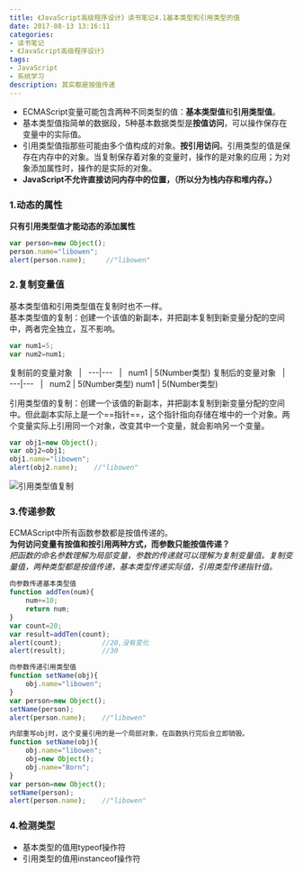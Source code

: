 ```yaml
---
title: 《JavaScript高级程序设计》读书笔记4.1基本类型和引用类型的值
date: 2017-08-13 13:16:11
categories:
- 读书笔记
- 《JavaScript高级程序设计》
tags:
- JavaScript
- 系统学习
description: 其实都是按值传递
---
```

- ECMAScript变量可能包含两种不同类型的值：**基本类型值**和**引用类型值**。
- 基本类型值指简单的数据段，5种基本数据类型是**按值访问**，可以操作保存在变量中的实际值。
- 引用类型值指那些可能由多个值构成的对象。**按引用访问**。引用类型的值是保存在内存中的对象。当复制保存着对象的变量时，操作的是对象的应用；为对象添加属性时，操作的是实际的对象。
- **JavaScript不允许直接访问内存中的位置，（所以分为栈内存和堆内存。）**


### 1.动态的属性
**只有引用类型值才能动态的添加属性**
```javascript
var person=new Object();
person.name="libowen";
alert(person.name);     //"libowen"
```

### 2.复制变量值
基本类型值和引用类型值在复制时也不一样。    
基本类型值的复制：创建一个该值的新副本，并把副本复制到新变量分配的空间中，两者完全独立，互不影响。
```javascript
var num1=5;
var num2=num1;
```
复制前的变量对象
  &nbsp; |  &nbsp; 
---|---
&nbsp; | &nbsp;
num1 | 5(Number类型)
复制后的变量对象
  &nbsp; |  &nbsp; 
---|---
&nbsp; | &nbsp;
num2 | 5(Number类型)
num1 | 5(Number类型)

引用类型值的复制：创建一个该值的新副本，并把副本复制到新变量分配的空间中。但此副本实际上是一个==指针==，这个指针指向存储在堆中的一个对象。两个变量实际上引用同一个对象，改变其中一个变量，就会影响另一个变量。
```javascript
var obj1=new Object();
var obj2=obj1;
obj1.name="libowen";
alert(obj2.name);    //"libowen"
```
![引用类型值复制](https://ooo.0o0.ooo/2017/04/09/58e9e38c5dcb4.png)


### 3.传递参数
ECMAScript中所有函数参数都是按值传递的。   
**为何访问变量有按值和按引用两种方式，而参数只能按值传递？**    
*把函数的命名参数理解为局部变量，参数的传递就可以理解为复制变量值。复制变量值，两种类型都是按值传递，基本类型传递实际值，引用类型传递指针值。*
```javascript
向参数传递基本类型值
function addTen(num){
    num+=10;
    return num;
}
var count=20;
var result=addTen(count);
alert(count);          //20,没有变化
alert(result);         //30

向参数传递引用类型值
function setName(obj){
    obj.name="libowen";
}
var person=new Object();
setName(person);
alert(person.name);    //"libowen"

内部重写obj时，这个变量引用的是一个局部对象，在函数执行完后会立即销毁。
function setName(obj){
    obj.name="libowen";
    obj=new Object();   
    obj.name="Born";
}
var person=new Object();
setName(person);
alert(person.name);    //"libowen"
```
### 4.检测类型
- 基本类型的值用typeof操作符
- 引用类型的值用instanceof操作符
